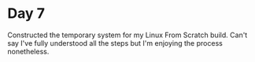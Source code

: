 # Day 7

Constructed the temporary system for my Linux From Scratch build. Can't say I've fully understood all the steps but I'm enjoying the process nonetheless.
